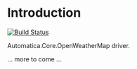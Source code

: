 # Introduction 

[![Build Status](https://automatica-core.visualstudio.com/automatica/_apis/build/status/Plugins/Drivers/P3.Driver.OpenWeatherMap?branchName=develop)](https://automatica-core.visualstudio.com/automatica/_build/latest?definitionId=31&branchName=develop)

Automatica.Core.OpenWeatherMap driver. 

... more to come ...